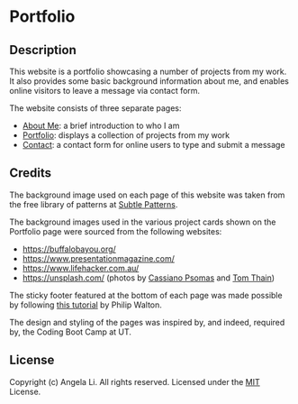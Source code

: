 # Portfolio

## Description
This website is a portfolio showcasing a number of projects from my work. It also provides some basic background information about me, and enables online visitors to leave a message via contact form.

The website consists of three separate pages:
* [About Me](index.html): a brief introduction to who I am
* [Portfolio](portfolio.html): displays a collection of projects from my work
* [Contact](contact.html): a contact form for online users to type and submit a message

## Credits
The background image used on each page of this website was taken from the free library of patterns at [Subtle Patterns](https://subtlepatterns.com/).

The background images used in the various project cards shown on the Portfolio page were sourced from the following websites:
* https://buffalobayou.org/
* https://www.presentationmagazine.com/
* https://www.lifehacker.com.au/
* https://unsplash.com/ (photos by [Cassiano Psomas](https://unsplash.com/@psomas?utm_source=unsplash&utm_medium=referral&utm_content=creditCopyText) and [Tom Thain](https://unsplash.com/@tthfilms?utm_source=unsplash&utm_medium=referral&utm_content=creditCopyText))

The sticky footer featured at the bottom of each page was made possible by following [this tutorial](https://philipwalton.github.io/solved-by-flexbox/demos/sticky-footer/) by Philip Walton.

The design and styling of the pages was inspired by, and indeed, required by, the Coding Boot Camp at UT.

## License
Copyright (c) Angela Li. All rights reserved.
Licensed under the [MIT](LICENSE.txt) License.
